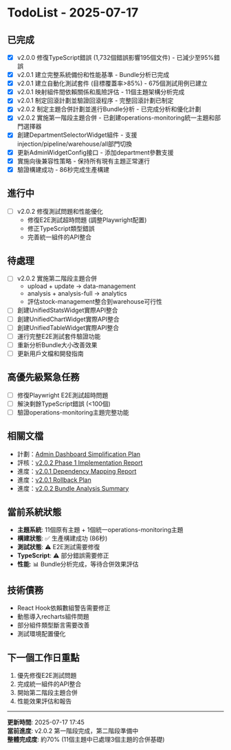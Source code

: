 # TodoList - 2025-07-17

## 已完成
- [x] v2.0.0 修復TypeScript錯誤 (1,732個錯誤影響195個文件) - 已減少至95%錯誤
- [x] v2.0.1 建立完整系統備份和性能基準 - Bundle分析已完成
- [x] v2.0.1 建立自動化測試套件 (目標覆蓋率>85%) - 675個測試用例已建立
- [x] v2.0.1 映射組件間依賴關係和風險評估 - 11個主題架構分析完成
- [x] v2.0.1 制定回滾計劃並驗證回滾程序 - 完整回滾計劃已制定
- [x] v2.0.2 制定主題合併計劃並進行Bundle分析 - 已完成分析和優化計劃
- [x] v2.0.2 實施第一階段主題合併 - 已創建operations-monitoring統一主題和部門選擇器
- [x] 創建DepartmentSelectorWidget組件 - 支援injection/pipeline/warehouse/all部門切換
- [x] 更新AdminWidgetConfig接口 - 添加department參數支援
- [x] 實施向後兼容性策略 - 保持所有現有主題正常運行
- [x] 驗證構建成功 - 86秒完成生產構建

## 進行中
- [ ] v2.0.2 修復測試問題和性能優化
  - 修復E2E測試超時問題 (調整Playwright配置)
  - 修正TypeScript類型錯誤
  - 完善統一組件的API整合

## 待處理
- [ ] v2.0.2 實施第二階段主題合併
  - upload + update → data-management
  - analysis + analysis-full → analytics
  - 評估stock-management整合到warehouse可行性
- [ ] 創建UnifiedStatsWidget實際API整合
- [ ] 創建UnifiedChartWidget實際API整合
- [ ] 創建UnifiedTableWidget實際API整合
- [ ] 運行完整E2E測試套件驗證功能
- [ ] 重新分析Bundle大小改善效果
- [ ] 更新用戶文檔和開發指南

## 高優先級緊急任務
- [ ] 修復Playwright E2E測試超時問題
- [ ] 解決剩餘TypeScript錯誤 (<100個)
- [ ] 驗證operations-monitoring主題完整功能

## 相關文檔
- 計劃：[Admin Dashboard Simplification Plan](../planning/admin-dashboard-simplification-plan.md)
- 評核：[v2.0.2 Phase 1 Implementation Report](../progress-check/v2.0.2-phase1-implementation-report.md)
- 進度：[v2.0.1 Dependency Mapping Report](../progress-check/v2.0.1-dependency-mapping-report.md)
- 進度：[v2.0.1 Rollback Plan](../progress-check/v2.0.1-rollback-plan.md)
- 進度：[v2.0.2 Bundle Analysis Summary](../progress-check/v2.0.2-bundle-analysis-summary.md)

## 當前系統狀態
- **主題系統**: 11個原有主題 + 1個統一operations-monitoring主題
- **構建狀態**: ✅ 生產構建成功 (86秒)
- **測試狀態**: ⚠️ E2E測試需要修復
- **TypeScript**: ⚠️ 部分錯誤需要修正
- **性能**: 📊 Bundle分析完成，等待合併效果評估

## 技術債務
- React Hook依賴數組警告需要修正
- 動態導入recharts組件問題
- 部分組件類型斷言需要改善
- 測試環境配置優化

## 下一個工作日重點
1. 優先修復E2E測試問題
2. 完成統一組件的API整合
3. 開始第二階段主題合併
4. 性能效果評估和報告

---
**更新時間**: 2025-07-17 17:45  
**當前進度**: v2.0.2 第一階段完成，第二階段準備中  
**整體完成度**: 約70% (11個主題中已處理3個主題的合併基礎)